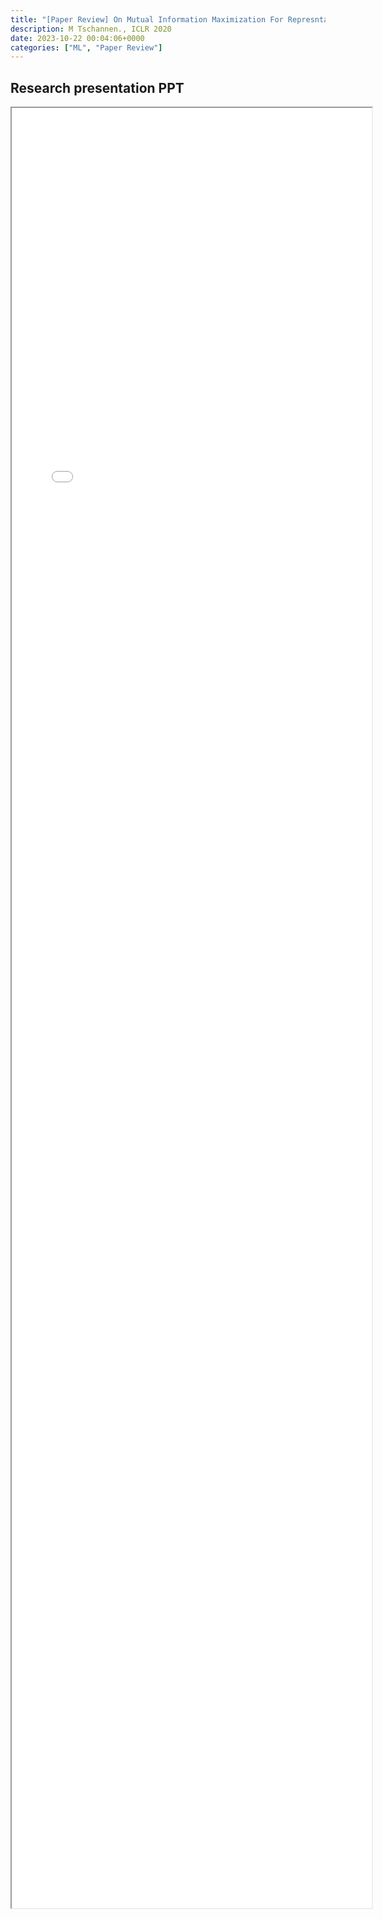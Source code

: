 ```yaml
---
title: "[Paper Review] On Mutual Information Maximization For Represntation Learning" 
description: M Tschannen., ICLR 2020
date: 2023-10-22 00:04:06+0000
categories: ["ML", "Paper Review"]
---
```



## Research presentation PPT 

<iframe src= ppt.pdf#toolbar=0&navpanes=0 style="display:block; width:60vw; height: 72vh"></iframe>

